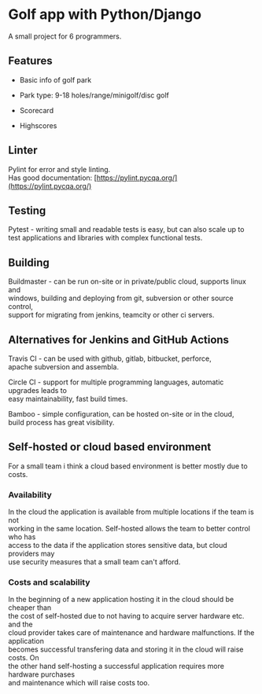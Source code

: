 # Golf app with Python/Django

A small project for 6 programmers.

## Features

- Basic info of golf park

- Park type: 9-18 holes/range/minigolf/disc golf

- Scorecard

- Highscores

## Linter

Pylint for error and style linting.  
Has good documentation: [https://pylint.pycqa.org/](https://pylint.pycqa.org/)  

## Testing

Pytest - writing small and readable tests is easy, but can also scale up to  
test applications and libraries with complex functional tests.  

## Building

Buildmaster - can be run on-site or in private/public cloud, supports linux and  
windows, building and deploying from git, subversion or other source control,  
support for migrating from jenkins, teamcity or other ci servers.

  
## Alternatives for Jenkins and GitHub Actions

Travis CI - can be used with github, gitlab, bitbucket, perforce,  
apache subversion and assembla.  
  
Circle CI - support for multiple programming languages, automatic upgrades leads to  
easy maintainability, fast build times.  
  
Bamboo - simple configuration, can be hosted on-site or in the cloud,  
build process has great visibility.  
  
## Self-hosted or cloud based environment

For a small team i think a cloud based environment is better mostly due to costs.

### Availability

In the cloud the application is available from multiple locations if the team is not  
working in the same location. Self-hosted allows the team to better control who has  
access to the data if the application stores sensitive data, but cloud providers may  
use security measures that a small team can't afford.  

### Costs and scalability

In the beginning of a new application hosting it in the cloud should be cheaper than  
the cost of self-hosted due to not having to acquire server hardware etc. and the  
cloud provider takes care of maintenance and hardware malfunctions. If the application  
becomes successful transfering data and storing it in the cloud will raise costs. On  
the other hand self-hosting a successful application requires more hardware purchases  
and maintenance which will raise costs too.  


